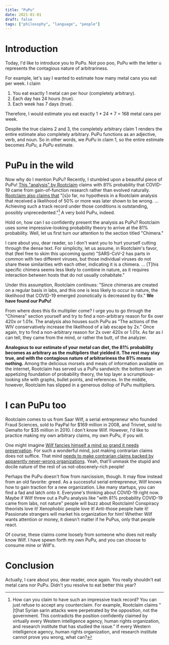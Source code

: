 ```yaml
---
title: "PuPu"
date: 2021-01-01
draft: false
tags: ["philosophy", "language", "people"]
---
```

# Introduction
Today, I'd like to introduce you to PuPu. Not poo poo, PuPu with the letter u represents the contagious nature of arbitrariness.

For example, let's say I wanted to estimate how many metal cans you eat per week. I claim
1. You eat exactly 1 metal can per hour (completely arbitrary). 
2. Each day has 24 hours (true).
3. Each week has 7 days (true).

Therefore, I would estimate you eat exactly 1 * 24 * 7 = 168 metal cans per week.

Despite the true claims 2 and 3, the completely arbitrary claim 1 renders the entire estimate also completely arbitrary. PuPu functions as an adjective, verb, and noun. So in other words, we _PuPu_ in claim 1, so the entire estimate becomes _PuPu_, a _PuPu_ estimate.

# PuPu in the wild
Now why do I mention PuPu? Recently, I stumbled upon a beautiful piece of PuPu! [This "analysis" by Rootclaim](https://www.rootclaim.com/analysis/what-is-the-source-of-covid-19-sars-cov-2) claims with 81% probability that COVID-19 came from gain-of-function research rather than evolved naturally. [Rootclaim also claims that](https://www.rootclaim.com/rootclaim_track_record) "[s]o far, no hypothesis in a Rootclaim analysis that received a likelihood of 50% or more was later shown to be wrong. ... Achieving such a track record under those conditions is outstanding, possibly unprecedented."[^1] A very bold PuPu, indeed.
[^1]: How can you claim to have such an impressive track record? You can just refuse to accept any counterclaim. For example, Rootclaim claims "[t]hat Syrian sarin attacks were perpetrated by the opposition, not the government. This contradicts the position confidently claimed by virtually every Western intelligence agency, human rights organization, and research institute that has studied the issue." If every Western intelligence agency, human rights organization, and research institute cannot prove you wrong, what can?

Hold on, how can I so confidently present the analysis as PuPu? Rootclaim uses some impressive-looking probability theory to arrive at the 81% probability. Well, let us first turn our attention to the section titled "Chimera." 

I care about you, dear reader, so I don't want you to hurt yourself cutting through the dense text. For simplicity, let us assume, in Rootclaim's favor, that (feel free to skim this upcoming quote) "SARS-CoV-2 has parts in common with two different viruses, but those individual viruses do not share these similarities with each other, indicating it is a chimera. ... [T]his specific chimera seems less likely to combine in nature, as it requires interaction between hosts that do not usually cohabitate."

Under this assumption, Rootclaim continues: "Since chimeras are created on a regular basis in labs, and this one is less likely to occur in nature, the likelihood that COVID-19 emerged zoonotically is decreased by 6x." **We have found our PuPu!**

From where does this 6x multiplier come? I urge you to go through the "Chimera" section yourself and try to find a non-arbitrary reason for 6x over 420x or 1.01x. The analysis also houses such PuPu as "The actions of the WIV conservatively increase the likelihood of a lab escape by 2x." Once again, try to find a non-arbitrary reason for 2x over 420x or 1.01x. As far as I can tell, they came from the mind, or rather the butt, of the analyzer. 

**Analogous to our estimate of your metal can diet, the 81% probability becomes as arbitrary as the multipliers that yielded it. The rest may stay true, and with the contagious nature of arbitrariness the 81% means nothing.** Among the delicious morsels and meals of information available on the internet, Rootclaim has served us a PuPu sandwich: the bottom layer an appetizing foundation of probability theory, the top layer a scrumptious-looking site with graphs, bullet points, and references. In the middle, however, Rootclaim has slipped in a generous dollop of PuPu multipliers. 
# I can PuPu too
Rootclaim comes to us from Saar Wilf, a serial entrepreneur who founded Fraud Sciences, sold to PayPal for $169 million in 2008, and Trivnet, sold to Gemalto for $35 million in 2010. I don't know Wilf. However, I'd like to practice making my own arbitrary claims, my own PuPu, if you will.

One might imagine [Wilf fancies himself a mind so grand it needs preservation](https://www.brainpreservation.org/team/saar-wilf/). For such a wonderful mind, just making contrarian claims does not suffice. That mind [needs to make contrarian claims backed by apparently never-wrong organizations](https://twitter.com/saarwilf/status/1343213087751626762). Yeah, that'll unmask the stupid and docile nature of the rest of us not-obscenely-rich people!

Perhaps the PuPu doesn't flow from narcissism, though. It may flow instead from an old favorite: greed. As a successful serial entrepreneur, Wilf knows how to gain traction for a new organization. Like many startups, you can find a fad and latch onto it. Everyone's thinking about COVID-19 right now. Maybe if Wilf threw out a PuPu analysis like "with 81% probability COVID-19 came from labs, not nature" people will buzz about Rootclaim! Conspiracy theorists love it! Xenophobic people love it! Anti-those people hate it! Passionate strangers will market his organization for him! Whether Wilf wants attention or money, it doesn't matter if he PuPus, only that people react.

Of course, these claims come loosely from someone who does not really know Wilf. I have spewn forth my own PuPu, and you can choose to consume mine or Wilf's. 

# Conclusion
Actually, I care about you, dear reader, once again. You really shouldn't eat metal cans nor PuPu. Didn't you resolve to eat better this year?
